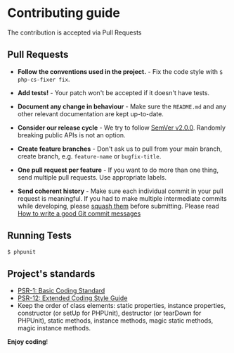 # Contributing guide

The contribution is accepted via Pull Requests

## Pull Requests

- **Follow the conventions used in the project.** - Fix the code style with `$ php-cs-fixer fix`.

- **Add tests!** - Your patch won't be accepted if it doesn't have tests.

- **Document any change in behaviour** - Make sure the `README.md` and any other relevant documentation are kept up-to-date.

- **Consider our release cycle** - We try to follow [SemVer v2.0.0](http://semver.org/).
    Randomly breaking public APIs is not an option.

- **Create feature branches** - Don't ask us to pull from your main branch, create branch, e.g. `feature-name` or `bugfix-title`.

- **One pull request per feature** - If you want to do more than one thing, send multiple pull requests. Use appropriate labels.

- **Send coherent history** - Make sure each individual commit in your pull request is meaningful.
    If you had to make multiple intermediate commits while developing, please [squash them](http://www.git-scm.com/book/en/v2/Git-Tools-Rewriting-History#Changing-Multiple-Commit-Messages) before submitting.
    Please read [How to write a good Git commit messages](https://chris.beams.io/posts/git-commit/)


## Running Tests

~~~bash
$ phpunit
~~~


## Project's standards

 * [PSR-1: Basic Coding Standard](https://www.php-fig.org/psr/psr-1/)
 * [PSR-12: Extended Coding Style Guide](https://www.php-fig.org/psr/psr-12/)
 * Keep the order of class elements: static properties, instance properties, constructor (or setUp for PHPUnit), destructor (or tearDown for PHPUnit), static methods, instance methods, magic static methods, magic instance methods.


**Enjoy coding**!
